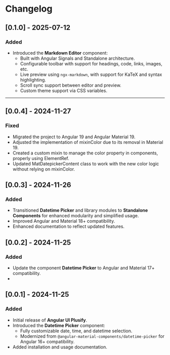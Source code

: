 # Changelog

## [0.1.0] - 2025-07-12
### Added
- Introduced the **Markdown Editor** component:
  - Built with Angular Signals and Standalone architecture.
  - Configurable toolbar with support for headings, code, links, images, etc.
  - Live preview using `ngx-markdown`, with support for KaTeX and syntax highlighting.
  - Scroll sync support between editor and preview.
  - Custom theme support via CSS variables.

---

## [0.0.4] - 2024-11-27
### Fixed
- Migrated the project to Angular 19 and Angular Material 19.
- Adjusted the implementation of mixinColor due to its removal in Material 19.
- Created a custom mixin to manage the color property in components, properly using ElementRef.
- Updated MatDatepickerContent class to work with the new color logic without relying on mixinColor.

## [0.0.3] - 2024-11-26
### Added
- Transitioned **Datetime Picker** and library modules to **Standalone Components** for enhanced modularity and simplified usage.
- Improved Angular and Material 18+ compatibility.
- Enhanced documentation to reflect updated features.

## [0.0.2] - 2024-11-25
### Added
- Update the component **Datetime Picker** to Angular and Material 17+ compatibility.
- 

## [0.0.1] - 2024-11-25
### Added
- Initial release of **Angular UI Plusify**.
- Introduced the **Datetime Picker** component:
  - Fully customizable date, time, and datetime selection.
  - Modernized from `@angular-material-components/datetime-picker` for Angular 16+ compatibility.
- Added installation and usage documentation.